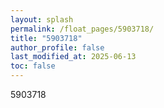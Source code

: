 ```yaml
---
layout: splash
permalink: /float_pages/5903718/
title: "5903718"
author_profile: false
last_modified_at: 2025-06-13
toc: false
---
```

 
5903718
